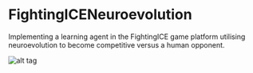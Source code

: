 # FightingICENeuroevolution
Implementing a learning agent in the FightingICE game platform utilising neuroevolution to become competitive versus a human opponent.

![alt tag](https://godidier.files.wordpress.com/2016/01/fighting-ice.png?w=624)
